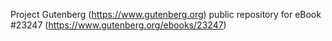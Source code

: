 Project Gutenberg (https://www.gutenberg.org) public repository for eBook #23247 (https://www.gutenberg.org/ebooks/23247)
